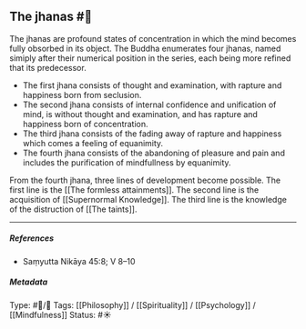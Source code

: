 ## The jhanas  #🧠 

The jhanas are profound states of concentration in which the mind becomes fully obsorbed in its object. The Buddha enumerates four jhanas, named simiply after their numerical position in the series, each being more refined that its predecessor.

- The first jhana consists of thought and examination, with rapture and happiness born from seclusion. 
- The second jhana consists of internal confidence and unification of mind, is without thought and examination, and has rapture and happiness born of concentration.
- The third jhana consists of the fading away of rapture and happiness which comes a feeling of equanimity.
- The fourth jhana consists of the abandoning of pleasure and pain and includes the purification of mindfullness by equanimity.

From the fourth jhana, three lines of development become possible. The first line is the [[The formless attainments]]. The second line is the acquisition of [[Supernormal Knowledge]]. The third line is the knowledge of the distruction of [[The taints]]. 

___

##### References

- Saṃyutta Nikāya 45:8; V 8–10

##### Metadata
Type: #🔵/🔵 
Tags: [[Philosophy]] / [[Spirituality]] / [[Psychology]] / [[Mindfulness]]
Status: #☀️ 